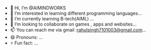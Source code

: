 - 👋 Hi, I’m @AIMINDWORKS
- 👀 I’m interested in learning different programming languages...
- 🌱 I’m currently learning B-tech(AIML) ...
- 💞️ I’m looking to collaborate on games , apps and websites...
- 📫 You can reach me via gmail :rahulsingh7101003@gmail.com...
- 😄 Pronouns: ...
- ⚡ Fun fact: ...

<!---
AIMINDWORKS/AIMINDWORKS is a ✨ special ✨ repository because its `README.md` (this file) appears on your GitHub profile.
You can click the Preview link to take a look at your changes.
--->
